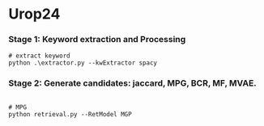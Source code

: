 # Urop24
 
### Stage 1: Keyword extraction and Processing
```
# extract keyword
python .\extractor.py --kwExtractor spacy

```

### Stage 2: Generate candidates: jaccard, MPG, BCR, MF, MVAE.

```

# MPG
python retrieval.py --RetModel MGP


```